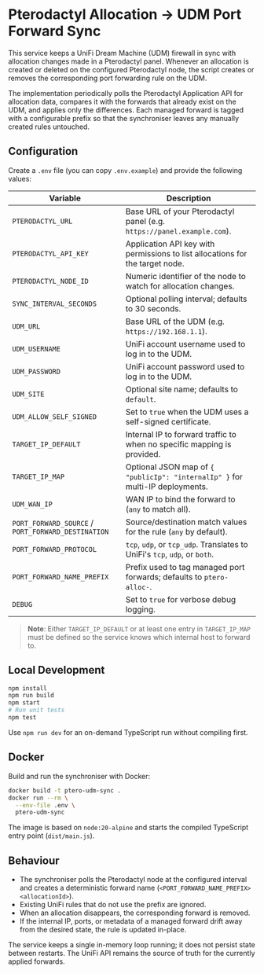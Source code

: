 # Pterodactyl Allocation → UDM Port Forward Sync

This service keeps a UniFi Dream Machine (UDM) firewall in sync with allocation changes made in a Pterodactyl panel. Whenever an allocation is created or deleted on the configured Pterodactyl node, the script creates or removes the corresponding port forwarding rule on the UDM.

The implementation periodically polls the Pterodactyl Application API for allocation data, compares it with the forwards that already exist on the UDM, and applies only the differences. Each managed forward is tagged with a configurable prefix so that the synchroniser leaves any manually created rules untouched.

## Configuration

Create a `.env` file (you can copy `.env.example`) and provide the following values:

| Variable | Description |
| --- | --- |
| `PTERODACTYL_URL` | Base URL of your Pterodactyl panel (e.g. `https://panel.example.com`). |
| `PTERODACTYL_API_KEY` | Application API key with permissions to list allocations for the target node. |
| `PTERODACTYL_NODE_ID` | Numeric identifier of the node to watch for allocation changes. |
| `SYNC_INTERVAL_SECONDS` | Optional polling interval; defaults to 30 seconds. |
| `UDM_URL` | Base URL of the UDM (e.g. `https://192.168.1.1`). |
| `UDM_USERNAME` | UniFi account username used to log in to the UDM. |
| `UDM_PASSWORD` | UniFi account password used to log in to the UDM. |
| `UDM_SITE` | Optional site name; defaults to `default`. |
| `UDM_ALLOW_SELF_SIGNED` | Set to `true` when the UDM uses a self-signed certificate. |
| `TARGET_IP_DEFAULT` | Internal IP to forward traffic to when no specific mapping is provided. |
| `TARGET_IP_MAP` | Optional JSON map of `{ "publicIp": "internalIp" }` for multi-IP deployments. |
| `UDM_WAN_IP` | WAN IP to bind the forward to (`any` to match all). |
| `PORT_FORWARD_SOURCE` / `PORT_FORWARD_DESTINATION` | Source/destination match values for the rule (`any` by default). |
| `PORT_FORWARD_PROTOCOL` | `tcp`, `udp`, or `tcp_udp`. Translates to UniFi's `tcp`, `udp`, or `both`. |
| `PORT_FORWARD_NAME_PREFIX` | Prefix used to tag managed port forwards; defaults to `ptero-alloc-`. |
| `DEBUG` | Set to `true` for verbose debug logging. |

> **Note**: Either `TARGET_IP_DEFAULT` or at least one entry in `TARGET_IP_MAP` must be defined so the service knows which internal host to forward to.

## Local Development

```bash
npm install
npm run build
npm start
# Run unit tests
npm test
```

Use `npm run dev` for an on-demand TypeScript run without compiling first.

## Docker

Build and run the synchroniser with Docker:

```bash
docker build -t ptero-udm-sync .
docker run --rm \
  --env-file .env \
  ptero-udm-sync
```

The image is based on `node:20-alpine` and starts the compiled TypeScript entry point (`dist/main.js`).

## Behaviour

- The synchroniser polls the Pterodactyl node at the configured interval and creates a deterministic forward name (`<PORT_FORWARD_NAME_PREFIX><allocationId>`).
- Existing UniFi rules that do not use the prefix are ignored.
- When an allocation disappears, the corresponding forward is removed.
- If the internal IP, ports, or metadata of a managed forward drift away from the desired state, the rule is updated in-place.

The service keeps a single in-memory loop running; it does not persist state between restarts. The UniFi API remains the source of truth for the currently applied forwards.

